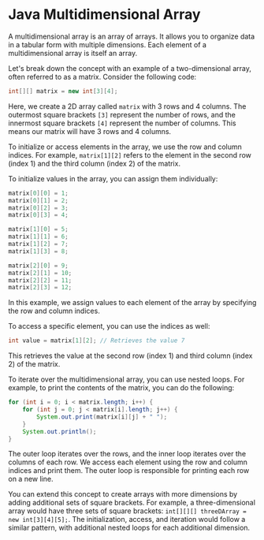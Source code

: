 # Java Multidimensional Array

A multidimensional array is an array of arrays. It allows you to organize data in a tabular form with multiple dimensions. Each element of a multidimensional array is itself an array.

Let's break down the concept with an example of a two-dimensional array, often referred to as a matrix. Consider the following code:

```java
int[][] matrix = new int[3][4];
```

Here, we create a 2D array called `matrix` with 3 rows and 4 columns. The outermost square brackets `[3]` represent the number of rows, and the innermost square brackets `[4]` represent the number of columns. This means our matrix will have 3 rows and 4 columns.

To initialize or access elements in the array, we use the row and column indices. For example, `matrix[1][2]` refers to the element in the second row (index 1) and the third column (index 2) of the matrix.

To initialize values in the array, you can assign them individually:

```java
matrix[0][0] = 1;
matrix[0][1] = 2;
matrix[0][2] = 3;
matrix[0][3] = 4;

matrix[1][0] = 5;
matrix[1][1] = 6;
matrix[1][2] = 7;
matrix[1][3] = 8;

matrix[2][0] = 9;
matrix[2][1] = 10;
matrix[2][2] = 11;
matrix[2][3] = 12;
```

In this example, we assign values to each element of the array by specifying the row and column indices.

To access a specific element, you can use the indices as well:

```java
int value = matrix[1][2]; // Retrieves the value 7
```

This retrieves the value at the second row (index 1) and third column (index 2) of the matrix.

To iterate over the multidimensional array, you can use nested loops. For example, to print the contents of the matrix, you can do the following:

```java
for (int i = 0; i < matrix.length; i++) {
    for (int j = 0; j < matrix[i].length; j++) {
        System.out.print(matrix[i][j] + " ");
    }
    System.out.println();
}
```

The outer loop iterates over the rows, and the inner loop iterates over the columns of each row. We access each element using the row and column indices and print them. The outer loop is responsible for printing each row on a new line.

You can extend this concept to create arrays with more dimensions by adding additional sets of square brackets. For example, a three-dimensional array would have three sets of square brackets: `int[][][] threeDArray = new int[3][4][5];`. The initialization, access, and iteration would follow a similar pattern, with additional nested loops for each additional dimension.
